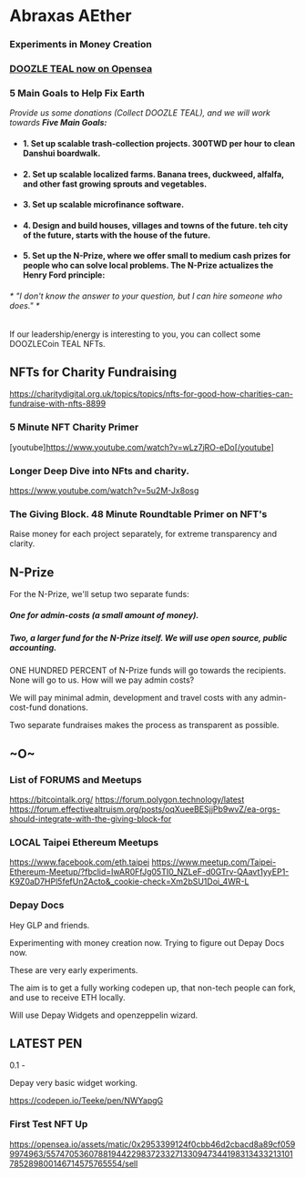 # Abraxas AEther

### Experiments in Money Creation

### [DOOZLE TEAL now on Opensea](https://opensea.io/assets/matic/0x2953399124f0cbb46d2cbacd8a89cf0599974963/55747053607881944229837233271330947344198313433213101785289800147814087393780)


### 5 Main Goals to Help Fix Earth

*Provide us some donations (Collect DOOZLE TEAL), and we will work towards **Five Main Goals:***

- #### 1. Set up scalable trash-collection projects. 300TWD per hour to clean Danshui boardwalk.
- #### 2. Set up scalable localized farms. Banana trees, duckweed, alfalfa, and other fast growing sprouts and vegetables. 
- #### 3. Set up scalable microfinance software. 
- #### 4. Design and build houses, villages and towns of the future. teh city of the future, starts with the house of the future. 
- #### 5. Set up the N-Prize, where we offer small to medium cash prizes for people who can solve local problems. The N-Prize actualizes the Henry Ford principle:

###### * "I don't know the answer to your question, but I can hire someone who does." *

If our leadership/energy is interesting to you, you can collect some DOOZLECoin TEAL NFTs.

## NFTs for Charity Fundraising 

https://charitydigital.org.uk/topics/topics/nfts-for-good-how-charities-can-fundraise-with-nfts-8899

### 5 Minute NFT Charity Primer

[youtube]https://www.youtube.com/watch?v=wLz7jRO-eDo[/youtube]

### Longer Deep Dive into NFts and charity.

https://www.youtube.com/watch?v=5u2M-Jx8osg

### The Giving Block. 48 Minute Roundtable Primer on NFT's

Raise money for each project separately, for extreme transparency and clarity. 

## N-Prize 

For the N-Prize, we'll setup two separate funds: 

##### One for admin-costs (a small amount of money).

##### Two, a larger fund for the N-Prize itself. We will use open source, public accounting.      

ONE HUNDRED PERCENT of N-Prize funds will go towards the recipients. None will go to us. How will we pay admin costs?

We will pay minimal admin, development and travel costs with any admin-cost-fund donations. 

Two separate fundraises makes the process as transparent as possible. 

## ~O~

### List of FORUMS and Meetups

https://bitcointalk.org/
https://forum.polygon.technology/latest
https://forum.effectivealtruism.org/posts/oqXueeBESjjPb9wvZ/ea-orgs-should-integrate-with-the-giving-block-for
### LOCAL Taipei Ethereum Meetups 

https://www.facebook.com/eth.taipei
https://www.meetup.com/Taipei-Ethereum-Meetup/?fbclid=IwAR0FfJg05TI0_NZLeF-d0GTrv-QAavt1yyEP1-K9Z0aD7HPl5fefUn2Acto&_cookie-check=Xm2bSU1Doi_4WR-L

### Depay Docs

Hey GLP and friends.

Experimenting with money creation now. Trying to figure out Depay Docs now. 

These are very early experiments. 

The aim is to get a fully working codepen up, that non-tech people can fork, and use to receive ETH locally. 

Will use Depay Widgets and openzeppelin wizard. 


## LATEST PEN

0.1 - 

Depay very basic widget working. 

https://codepen.io/Teeke/pen/NWYapgG




### First Test NFT Up

https://opensea.io/assets/matic/0x2953399124f0cbb46d2cbacd8a89cf0599974963/55747053607881944229837233271330947344198313433213101785289800146714575765554/sell
